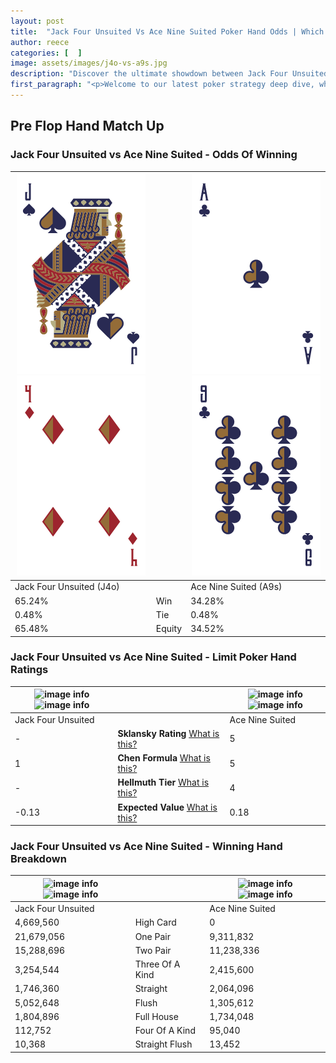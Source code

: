 ```yaml
---
layout: post
title:  "Jack Four Unsuited Vs Ace Nine Suited Poker Hand Odds | Which Is The Better Hand In Poker? A Complete Guide"
author: reece
categories: [  ]
image: assets/images/j4o-vs-a9s.jpg
description: "Discover the ultimate showdown between Jack Four Unsuited and Ace Nine Suited in poker! Uncover the odds, strategies, and scenarios where one hand triumphs over the other. Get ready to up your poker game with this thrilling analysis."
first_paragraph: "<p>Welcome to our latest poker strategy deep dive, where we're pitting two distinct hands against each other in a high-stakes showdown: Jack Four Unsuited vs Ace Nine Suited.</p><p>In the dynamic world of poker, every decision counts, and knowing which hand holds the upper hand is key to your success at the table.</p><p>In this article, we'll dissect these two hands, explore the scenarios where one dominates the other, and equip you with the knowledge to make strategic choices that can tip the odds in your favor.</p><p>Get ready to unravel the intriguing dynamics of these poker hands and elevate your game to new heights.</p>"
---
```




[comment]: # (sp0)

## Pre Flop Hand Match Up

<div class="table hand-ratings" markdown="1"> 



### Jack Four Unsuited vs Ace Nine Suited - Odds Of Winning


    
| ![image info](assets/images/hand1/j.png) ![image info](assets/images/hand1/4o.png) |  | ![image info](assets/images/hand2/a.png) ![image info](assets/images/hand2/9.png) |
| -------- | -------- | -------- |
| Jack Four Unsuited (J4o) |  | Ace Nine Suited (A9s) |
| 65.24% | Win | 34.28% |
| 0.48% | Tie | 0.48% |
| 65.48% | Equity | 34.52% |




[comment]: # (sp1)



### Jack Four Unsuited vs Ace Nine Suited - Limit Poker Hand Ratings


    
| ![image info](https://www.riverpairs.com/assets/images/hand1/j.png) ![image info](https://www.riverpairs.com/assets/images/hand1/4o.png) |  | ![image info](https://www.riverpairs.com/assets/images/hand2/a.png) ![image info](https://www.riverpairs.com/assets/images/hand2/9.png) |
| -------- | -------- | -------- |
| Jack Four Unsuited |  | Ace Nine Suited |
| - | **Sklansky Rating** [What is this?](/sklansky-rating-explained) | 5 |
| 1 | **Chen Formula** [What is this?](/chen-formula-explained) | 5 |
| - | **Hellmuth Tier** [What is this?](/Hellmuth-tier-explained) | 4 |
| -0.13 | **Expected Value** [What is this?](/expected-value-explained) | 0.18 |




[comment]: # (sp2)



### Jack Four Unsuited vs Ace Nine Suited - Winning Hand Breakdown


    
| ![image info](https://www.riverpairs.com/assets/images/hand1/j.png) ![image info](https://www.riverpairs.com/assets/images/hand1/4o.png) |  | ![image info](https://www.riverpairs.com/assets/images/hand2/a.png) ![image info](https://www.riverpairs.com/assets/images/hand2/9.png) |
| -------- | -------- | -------- |
| Jack Four Unsuited |  | Ace Nine Suited |
| 4,669,560 | High Card | 0 |
| 21,679,056 | One Pair | 9,311,832 |
| 15,288,696 | Two Pair | 11,238,336 |
| 3,254,544 | Three Of A Kind | 2,415,600 |
| 1,746,360 | Straight | 2,064,096 |
| 5,052,648 | Flush | 1,305,612 |
| 1,804,896 | Full House | 1,734,048 |
| 112,752 | Four Of A Kind | 95,040 |
| 10,368 | Straight Flush | 13,452 |




[comment]: # (sp3)



</div>

[comment]: # (sp4)



[comment]: # (sp5)

